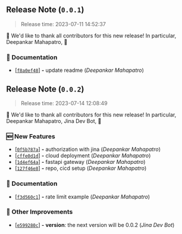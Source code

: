 



<a name=release-note-0-0-1></a>
## Release Note (`0.0.1`)

> Release time: 2023-07-11 14:52:37



🙇 We'd like to thank all contributors for this new release! In particular,
 Deepankar Mahapatro,  🙇


### 📗 Documentation

 - [[```f8a0ef48```](https://github.com/jina-ai/langchain-serve/commit/f8a0ef483f25b399c9f947738fcae443ff703bfb)] __-__ update readme (*Deepankar Mahapatro*)

<a name=release-note-0-0-2></a>
## Release Note (`0.0.2`)

> Release time: 2023-07-14 12:08:49



🙇 We'd like to thank all contributors for this new release! In particular,
 Deepankar Mahapatro,  Jina Dev Bot,  🙇


### 🆕 New Features

 - [[```0f5b787a```](https://github.com/jina-ai/langchain-serve/commit/0f5b787a7018a6901eb89e68e3f99bc5ad21321e)] __-__ authorization with jina (*Deepankar Mahapatro*)
 - [[```cffe0d1d```](https://github.com/jina-ai/langchain-serve/commit/cffe0d1d39208e88d77c9cc18498a67f537f7db2)] __-__ cloud deployment (*Deepankar Mahapatro*)
 - [[```1d4ef64a```](https://github.com/jina-ai/langchain-serve/commit/1d4ef64a5b65629d5d1d47bffaa1b3c98b6dd78e)] __-__ fastapi gateway (*Deepankar Mahapatro*)
 - [[```127f46e8```](https://github.com/jina-ai/langchain-serve/commit/127f46e89953e08f56393c4f64c05025ecea1251)] __-__ repo, cicd setup (*Deepankar Mahapatro*)

### 📗 Documentation

 - [[```f3d560c1```](https://github.com/jina-ai/langchain-serve/commit/f3d560c108350b9677c8eae4f18cff6304fbbaff)] __-__ rate limit example (*Deepankar Mahapatro*)

### 🍹 Other Improvements

 - [[```e599280c```](https://github.com/jina-ai/langchain-serve/commit/e599280c299bc8eef770ee2ac727c62b94aae4dd)] __-__ __version__: the next version will be 0.0.2 (*Jina Dev Bot*)

